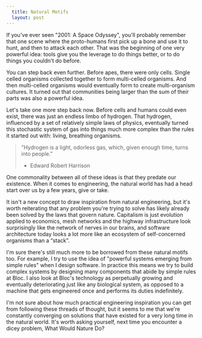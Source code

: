 ```yaml
---
  title: Natural Motifs
  layout: post
---
```


If you've ever seen "2001: A Space Odyssey", you'll probably remember that one scene where the proto-humans first pick up a bone and use it to hunt, and then to attack each other. That was the beginning of one very powerful idea: tools give you the leverage to do things better, or to do things you couldn't do before.

You can step back even further. Before apes, there were only cells. Single celled organisms collected together to form multi-celled organisms. And then multi-celled organisms would eventually form to create multi-organism cultures. It turned out that communities being larger than the sum of their parts was also a powerful idea.

Let's take one more step back now. Before cells and humans could even exist, there was just an endless limbo of hydrogen.  That hydrogen, influenced by a set of relatively simple laws of physics, eventually turned this stochastic system of gas into things much more complex than the rules it started out with:  living, breathing organisms.

> "Hydrogen is a light, odorless gas, which, given enough time, turns into people."
>  - Edward Robert Harrison

One commonality between all of these ideas is that they predate our existence. When it comes to engineering, the natural world has had a head start over us by a few years, give or take. 

It isn't a new concept to draw inspiration from natural engineering, but it's worth reiterating that any problem you're trying to solve has likely already been solved by the laws that govern nature. Capitalism is just evolution applied to economics, mesh networks and the highway infrastructure look surprisingly like the network of nerves in our brains, and software architecture today looks a lot more like an ecosystem of self-concerned organisms than a “stack”. 

I'm sure there's still much more to be borrowed from these natural motifs too. For example, I try to use the idea of "powerful systems emerging from simple rules" when I design software. In practice this means we try to build complex systems by designing many components that abide by simple rules at Bloc. I also look at Bloc's technology as perpetually growing and eventually deteriorating just like any biological system, as opposed to a machine that gets engineered once and performs its duties indefinitely.

I'm not sure about how much practical engineering inspiration you can get from following these threads of thought, but it seems to me that we're constantly converging on solutions that have existed for a very long time in the natural world. It's worth asking yourself, next time you encounter a dicey problem, What Would Nature Do?
